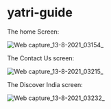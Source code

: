# yatri-guide




The home Screen:

![Web capture_13-8-2021_03154_](https://user-images.githubusercontent.com/88853747/129253917-a6318def-710a-40f8-b03b-fbd687775a38.jpeg)





The Contact Us screen:

![Web capture_13-8-2021_03215_](https://user-images.githubusercontent.com/88853747/129254079-3f046b66-17ad-42f1-a480-10036e647880.jpeg)





The Discover India screen:

![Web capture_13-8-2021_03232_](https://user-images.githubusercontent.com/88853747/129254207-d6aece5e-2347-47e7-bf35-7c85d06ca295.jpeg)

